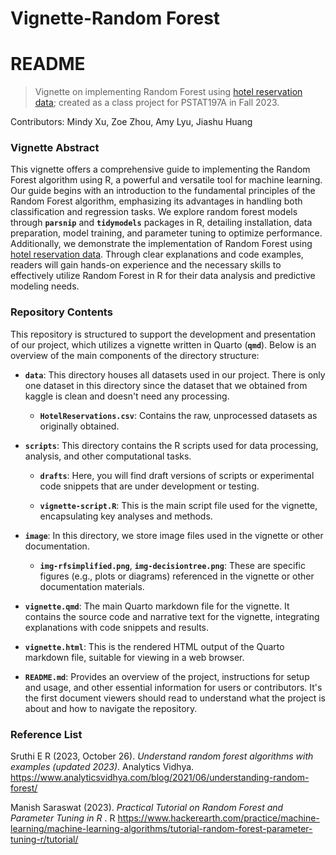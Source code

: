 # Vignette-Random Forest

# README

> Vignette on implementing Random Forest using [hotel reservation data](https://www.kaggle.com/datasets/ahsan81/hotel-reservations-classification-dataset/code); created as a class project for PSTAT197A in Fall 2023.

Contributors: Mindy Xu, Zoe Zhou, Amy Lyu, Jiashu Huang

### Vignette Abstract

This vignette offers a comprehensive guide to implementing the Random Forest algorithm using R, a powerful and versatile tool for machine learning. Our guide begins with an introduction to the fundamental principles of the Random Forest algorithm, emphasizing its advantages in handling both classification and regression tasks. We explore random forest models through **`parsnip`** and **`tidymodels`** packages in R, detailing installation, data preparation, model training, and parameter tuning to optimize performance. Additionally, we demonstrate the implementation of Random Forest using [hotel reservation data](https://www.kaggle.com/datasets/ahsan81/hotel-reservations-classification-dataset/code). Through clear explanations and code examples, readers will gain hands-on experience and the necessary skills to effectively utilize Random Forest in R for their data analysis and predictive modeling needs.

### Repository Contents

This repository is structured to support the development and presentation of our project, which utilizes a vignette written in Quarto (**`qmd`**). Below is an overview of the main components of the directory structure:

-   **`data`**: This directory houses all datasets used in our project. There is only one dataset in this directory since the dataset that we obtained from kaggle is clean and doesn't need any processing.

    -   **`HotelReservations.csv`**: Contains the raw, unprocessed datasets as originally obtained.

-   **`scripts`**: This directory contains the R scripts used for data processing, analysis, and other computational tasks.

    -   **`drafts`**: Here, you will find draft versions of scripts or experimental code snippets that are under development or testing.

    -   **`vignette-script.R`**: This is the main script file used for the vignette, encapsulating key analyses and methods.

-   **`image`**: In this directory, we store image files used in the vignette or other documentation.

    -   **`img-rfsimplified.png`**, **`img-decisiontree.png`**: These are specific figures (e.g., plots or diagrams) referenced in the vignette or other documentation materials.

-   **`vignette.qmd`**: The main Quarto markdown file for the vignette. It contains the source code and narrative text for the vignette, integrating explanations with code snippets and results.

-   **`vignette.html`**: This is the rendered HTML output of the Quarto markdown file, suitable for viewing in a web browser.

-   **`README.md`**: Provides an overview of the project, instructions for setup and usage, and other essential information for users or contributors. It's the first document viewers should read to understand what the project is about and how to navigate the repository.

### Reference List

Sruthi E R (2023, October 26). *Understand random forest algorithms with examples (updated 2023)*. Analytics Vidhya. <https://www.analyticsvidhya.com/blog/2021/06/understanding-random-forest/>

Manish Saraswat (2023). *Practical Tutorial on Random Forest and Parameter Tuning in R* . R <https://www.hackerearth.com/practice/machine-learning/machine-learning-algorithms/tutorial-random-forest-parameter-tuning-r/tutorial/>
